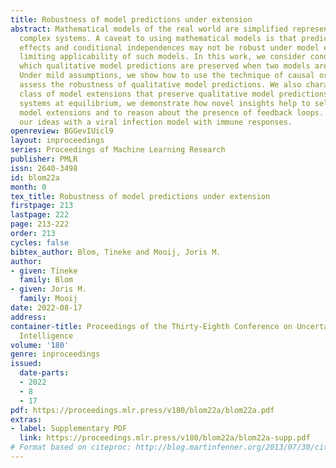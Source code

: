 ```yaml
---
title: Robustness of model predictions under extension
abstract: Mathematical models of the real world are simplified representations of
  complex systems. A caveat to using mathematical models is that predicted causal
  effects and conditional independences may not be robust under model extensions,
  limiting applicability of such models. In this work, we consider conditions under
  which qualitative model predictions are preserved when two models are combined.
  Under mild assumptions, we show how to use the technique of causal ordering to efficiently
  assess the robustness of qualitative model predictions. We also characterize a large
  class of model extensions that preserve qualitative model predictions. For dynamical
  systems at equilibrium, we demonstrate how novel insights help to select appropriate
  model extensions and to reason about the presence of feedback loops. We illustrate
  our ideas with a viral infection model with immune responses.
openreview: BGGevIUicl9
layout: inproceedings
series: Proceedings of Machine Learning Research
publisher: PMLR
issn: 2640-3498
id: blom22a
month: 0
tex_title: Robustness of model predictions under extension
firstpage: 213
lastpage: 222
page: 213-222
order: 213
cycles: false
bibtex_author: Blom, Tineke and Mooij, Joris M.
author:
- given: Tineke
  family: Blom
- given: Joris M.
  family: Mooij
date: 2022-08-17
address:
container-title: Proceedings of the Thirty-Eighth Conference on Uncertainty in Artificial
  Intelligence
volume: '180'
genre: inproceedings
issued:
  date-parts:
  - 2022
  - 8
  - 17
pdf: https://proceedings.mlr.press/v180/blom22a/blom22a.pdf
extras:
- label: Supplementary PDF
  link: https://proceedings.mlr.press/v180/blom22a/blom22a-supp.pdf
# Format based on citeproc: http://blog.martinfenner.org/2013/07/30/citeproc-yaml-for-bibliographies/
---
```

